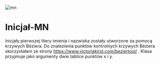 ![mn](https://user-images.githubusercontent.com/80594097/112758190-44d89d80-8fed-11eb-8e3b-ec14736d8b59.png)
# Inicjał-MN

Inicjały pierwszej litery imienia i nazwiska zostały utworzone za pomocą krzywych Béziera. Do znalezienia punktów kontrolnych krzywych Béziera skorzystałam ze strony https://www.victoriakirst.com/beziertool/ . Klasa przyjmuje jako argumenty dwie tablice punktów x i y. 
